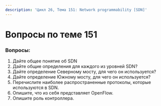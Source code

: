 ```yaml
---
description: 'Цикл 26, Тема 151: Network programmability [SDN]'
---
```


# Вопросы по теме 151

### Вопросы:

1. Дайте общее понятие об SDN
2. Дайте общие определения для каждого из уровней SDN?
3. Дайте определение Северному мосту, для чего он используется?
4. Дайте определение Южному мосту, для чего он используется?
5. Перечислите наиболее распространенные протоколы, которые используются в SDN.
6. Опишите, что из себя представляет OpenFlow.
7. Опишите роль контроллера.

